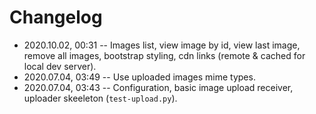 # Changelog

- 2020.10.02, 00:31 -- Images list, view image by id, view last image, remove all images, bootstrap styling, cdn links (remote & cached for local dev server).
- 2020.07.04, 03:49 -- Use uploaded images mime types.
- 2020.07.04, 03:43 -- Configuration, basic image upload receiver, uploader skeeleton (`test-upload.py`).

<!--
 @changed 2020.10.02, 00:30
-->
